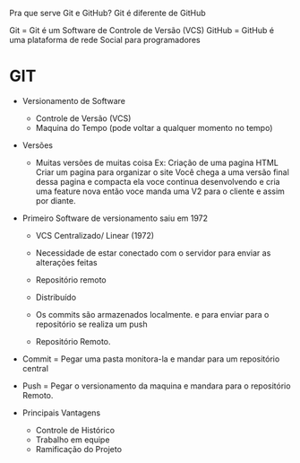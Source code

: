 Pra que serve Git e GitHub?
Git é diferente de GitHub

Git = Git é um Software de Controle de Versão (VCS)
GitHub = GitHub é uma plataforma de rede Social para programadores

# GIT

- Versionamento de Software
    - Controle de Versão (VCS)
    - Maquina do Tempo (pode voltar a qualquer momento no tempo)
- Versões
    - Muitas versões de muitas coisa
    Ex: Criação de uma pagina HTML
    Criar um pagina para organizar o site 
    Você chega  a uma versão final dessa pagina e compacta ela 
    voce continua desenvolvendo e cria uma feature nova então voce manda uma V2 para o cliente 
    e assim por diante.

- Primeiro Software de versionamento saiu em 1972
    - VCS Centralizado/ Linear (1972)
    - Necessidade de estar conectado com o  servidor para enviar as alterações feitas
    - Repositório remoto

    - Distribuído 
    - Os commits são armazenados localmente. e para enviar para o repositório se realiza um push
    - Repositório Remoto.

- Commit = Pegar uma pasta monitora-la e mandar para um repositório central
- Push = Pegar o versionamento da maquina e mandara para o repositório Remoto.

- Principais Vantagens
    - Controle de Histórico 
    - Trabalho em equipe 
    - Ramificação do Projeto

